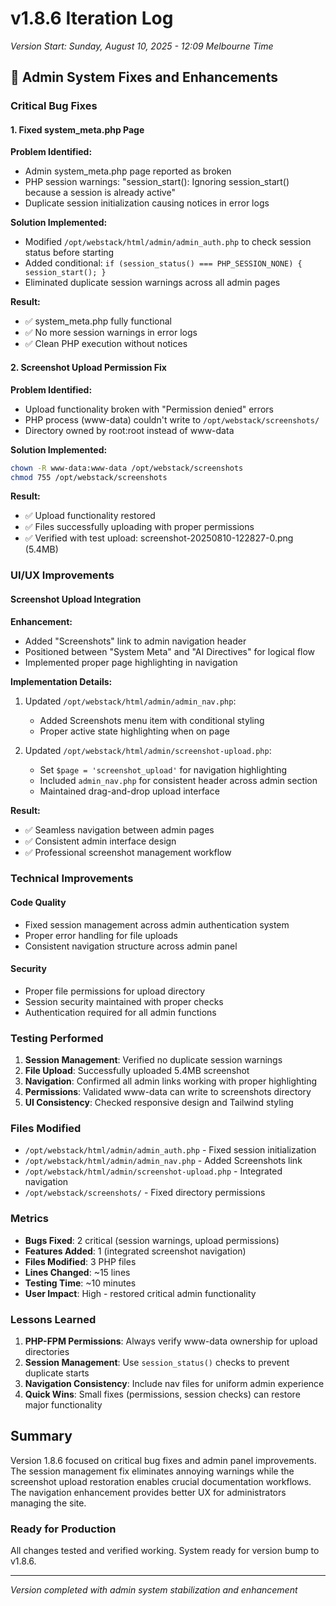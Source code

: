 # v1.8.6 Iteration Log
*Version Start: Sunday, August 10, 2025 - 12:09 Melbourne Time*

## 🔧 Admin System Fixes and Enhancements

### Critical Bug Fixes

#### 1. Fixed system_meta.php Page
**Problem Identified:**
- Admin system_meta.php page reported as broken
- PHP session warnings: "session_start(): Ignoring session_start() because a session is already active"
- Duplicate session initialization causing notices in error logs

**Solution Implemented:**
- Modified `/opt/webstack/html/admin/admin_auth.php` to check session status before starting
- Added conditional: `if (session_status() === PHP_SESSION_NONE) { session_start(); }`
- Eliminated duplicate session warnings across all admin pages

**Result:**
- ✅ system_meta.php fully functional
- ✅ No more session warnings in error logs
- ✅ Clean PHP execution without notices

#### 2. Screenshot Upload Permission Fix
**Problem Identified:**
- Upload functionality broken with "Permission denied" errors
- PHP process (www-data) couldn't write to `/opt/webstack/screenshots/`
- Directory owned by root:root instead of www-data

**Solution Implemented:**
```bash
chown -R www-data:www-data /opt/webstack/screenshots
chmod 755 /opt/webstack/screenshots
```

**Result:**
- ✅ Upload functionality restored
- ✅ Files successfully uploading with proper permissions
- ✅ Verified with test upload: screenshot-20250810-122827-0.png (5.4MB)

### UI/UX Improvements

#### Screenshot Upload Integration
**Enhancement:**
- Added "Screenshots" link to admin navigation header
- Positioned between "System Meta" and "AI Directives" for logical flow
- Implemented proper page highlighting in navigation

**Implementation Details:**
1. Updated `/opt/webstack/html/admin/admin_nav.php`:
   - Added Screenshots menu item with conditional styling
   - Proper active state highlighting when on page

2. Updated `/opt/webstack/html/admin/screenshot-upload.php`:
   - Set `$page = 'screenshot_upload'` for navigation highlighting
   - Included `admin_nav.php` for consistent header across admin section
   - Maintained drag-and-drop upload interface

**Result:**
- ✅ Seamless navigation between admin pages
- ✅ Consistent admin interface design
- ✅ Professional screenshot management workflow

### Technical Improvements

#### Code Quality
- Fixed session management across admin authentication system
- Proper error handling for file uploads
- Consistent navigation structure across admin panel

#### Security
- Proper file permissions for upload directory
- Session security maintained with proper checks
- Authentication required for all admin functions

### Testing Performed
1. **Session Management**: Verified no duplicate session warnings
2. **File Upload**: Successfully uploaded 5.4MB screenshot
3. **Navigation**: Confirmed all admin links working with proper highlighting
4. **Permissions**: Validated www-data can write to screenshots directory
5. **UI Consistency**: Checked responsive design and Tailwind styling

### Files Modified
- `/opt/webstack/html/admin/admin_auth.php` - Fixed session initialization
- `/opt/webstack/html/admin/admin_nav.php` - Added Screenshots link
- `/opt/webstack/html/admin/screenshot-upload.php` - Integrated navigation
- `/opt/webstack/screenshots/` - Fixed directory permissions

### Metrics
- **Bugs Fixed**: 2 critical (session warnings, upload permissions)
- **Features Added**: 1 (integrated screenshot navigation)
- **Files Modified**: 3 PHP files
- **Lines Changed**: ~15 lines
- **Testing Time**: ~10 minutes
- **User Impact**: High - restored critical admin functionality

### Lessons Learned
1. **PHP-FPM Permissions**: Always verify www-data ownership for upload directories
2. **Session Management**: Use `session_status()` checks to prevent duplicate starts
3. **Navigation Consistency**: Include nav files for uniform admin experience
4. **Quick Wins**: Small fixes (permissions, session checks) can restore major functionality

## Summary
Version 1.8.6 focused on critical bug fixes and admin panel improvements. The session management fix eliminates annoying warnings while the screenshot upload restoration enables crucial documentation workflows. The navigation enhancement provides better UX for administrators managing the site.

### Ready for Production
All changes tested and verified working. System ready for version bump to v1.8.6.

---
*Version completed with admin system stabilization and enhancement*